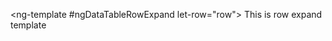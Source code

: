 <ng-template #ngDataTableRowExpand let-row="row">
  <span>This is row expand template</span>
</ng-template>

